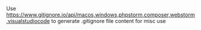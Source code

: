 Use https://www.gitignore.io/api/macos,windows,phpstorm,composer,webstorm,visualstudiocode to generate .gitignore file content for misc use